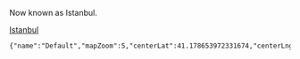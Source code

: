 Now known as Istanbul.

[Istanbul](geo:41.2045693,28.9681542)
```mapview
{"name":"Default","mapZoom":5,"centerLat":41.178653972331674,"centerLng":29.003906250000004,"query":"","chosenMapSource":0,"autoFit":false,"lock":false,"showLinks":false,"linkColor":"red","markerLabels":"off","embeddedHeight":300}
```
